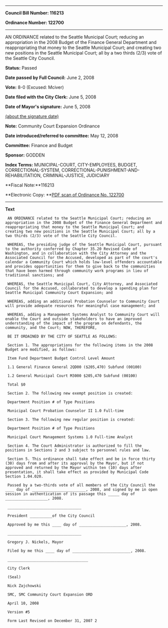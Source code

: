 

********

**Council Bill Number: 116213**
   
**Ordinance Number: 122700**
********

 AN ORDINANCE related to the Seattle Municipal Court; reducing an appropriation in the 2008 Budget of the Finance General Department and reappropriating that money to the Seattle Municipal Court; and creating two new positions in the Seattle Municipal Court; all by a two thirds (2/3) vote of the Seattle City Council.

**Status:** Passed
   
**Date passed by Full Council:** June 2, 2008
   
**Vote:** 8-0 (Excused: Mciver)
   
**Date filed with the City Clerk:** June 5, 2008
   
**Date of Mayor's signature:** June 5, 2008
   
[(about the signature date)](/~public/approvaldate.htm)
   
   
**Note:** Community Court Expansion Ordinance

   
**Date introduced/referred to committee:** May 12, 2008
   
**Committee:** Finance and Budget
   
**Sponsor:** GODDEN
   
   
**Index Terms:** MUNICIPAL-COURT, CITY-EMPLOYEES, BUDGET, CORRECTIONAL-SYSTEM, CORRECTIONAL-PUNISHMENT-AND-REHABILITATION, CRIMINAL-JUSTICE, JUDICIARY

**Fiscal Note:**116213

**Electronic Copy: **[PDF scan of Ordinance No. 122700](/~archives/Ordinances/Ord_122700.pdf)

********

**Text**
   
```
 AN ORDINANCE related to the Seattle Municipal Court; reducing an appropriation in the 2008 Budget of the Finance General Department and reappropriating that money to the Seattle Municipal Court; and creating two new positions in the Seattle Municipal Court; all by a two thirds (2/3) vote of the Seattle City Council.

 WHEREAS, the presiding judge of the Seattle Municipal Court, pursuant to the authority conferred by Chapter 35.20 Revised Code of Washington, and in collaboration with the City Attorney and the Associated Council for the Accused, developed as part of the court's calendar a Community Court which holds low-level offenders accountable and provides opportunities for them to give back to the communities that have been harmed through community work programs in lieu of traditional sanctions; and

 WHEREAS, the Seattle Municipal Court, City Attorney, and Associated Council for the Accused, collaborated to develop a spending plan for Seattle Municipal Community Court Expansion; and

 WHEREAS, adding an additional Probation Counselor to Community Court will provide adequate resources for meaningful case management; and

 WHEREAS, adding a Management Systems Analyst to Community Court will enable the Court and outside stakeholders to have an improved understanding of the impact of the program on defendants, the community, and the Court; NOW, THEREFORE,

 BE IT ORDAINED BY THE CITY OF SEATTLE AS FOLLOWS:

 Section 1. The appropriations for the following items in the 2008 Budget are modified, as follows:

 Item Fund Department Budget Control Level Amount

 1.1 General Finance General 2QD00 ($205,470) Subfund (00100)

 1.2 General Municipal Court M3000 $205,470 Subfund (00100)

 Total $0

 Section 2. The following new exempt position is created:

 Department Position # of Type Positions

 Municipal Court Probation Counselor II 1.0 Full-time

 Section 3. The following new regular position is created:

 Department Position # of Type Positions

 Municipal Court Management Systems 1.0 Full-time Analyst

 Section 4. The Court Administrator is authorized to fill the positions in Sections 2 and 3 subject to personnel rules and law.

 Section 5. This ordinance shall take effect and be in force thirty (30) days from and after its approval by the Mayor, but if not approved and returned by the Mayor within ten (10) days after presentation, it shall take effect as provided by Municipal Code Section 1.04.020.

 Passed by a two-thirds vote of all members of the City Council the ____ day of ________________________, 2008, and signed by me in open session in authentication of its passage this _____ day of ___________________, 2008.

 _________________________________

 President __________of the City Council

 Approved by me this ____ day of _____________________, 2008.

 _________________________________

 Gregory J. Nickels, Mayor

 Filed by me this ____ day of __________________________, 2008.

 ____________________________________

 City Clerk

 (Seal)

 Nick Zajchowski

 SMC, SMC Community Court Expansion ORD

 April 10, 2008

 Version #5

 Form Last Revised on December 31, 2007 2

```

